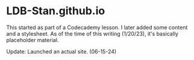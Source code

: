 # LDB-Stan.github.io

This started as part of a Codecademy lesson. I later added some content and a stylesheet. As of the time of this writing (1/20/23), it's basically placeholder material. 

Update: Launched an actual site. (06-15-24)
